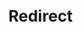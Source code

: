 ﻿---
layout: src/layouts/Redirect.astro
title: Redirect
redirect: https://octopus.com/docs/deployments/azure/deploying-a-package-to-an-azure-web-app
pubDate:  2023-01-01
navSearch: false
navSitemap: false
navMenu: false
---
